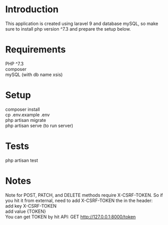 # Introduction
This application is created using laravel 9 and database mySQL, so make sure to install php version ^7.3 and prepare the setup below.

# Requirements
PHP ^7.3<br/>
composer<br/>
mySQL (with db name xsis)

# Setup
composer install<br/>
cp .env.example .env<br/>
php artisan migrate<br/>
php artisan serve (to run server)

# Tests
php artisan test

# Notes
Note for POST, PATCH, and DELETE methods require X-CSRF-TOKEN.
So if you hit it from external, need to add X-CSRF-TOKEN the in the header: <br/>
add key X-CSRF-TOKEN<br/>
add value {TOKEN}<br/>
You can get TOKEN by hit API: 
GET http://127.0.0.1:8000/token